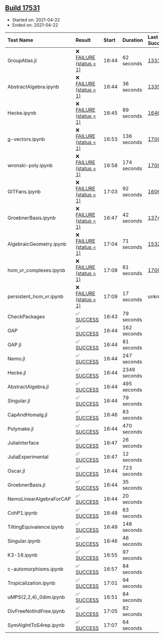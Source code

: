 ## [Build 17531](https://oscarci.mathematik.uni-kl.de/job/oscar/17531/)

* Started on: 2021-04-22
* Ended on: 2021-04-22

| Test Name    | Result | Start | Duration | Last Success | First Failure |
|:-------------|:-------|:------|:---------|:-------------|:--------------|
| GroupAtlas.jl | ❌ [FAILURE (status = 1)](https://oscarci.mathematik.uni-kl.de/job/oscar/17531/artifact/logs/build-17531/GroupAtlas.jl.log) | 16:44 | 62 seconds | [13311](https://oscarci.mathematik.uni-kl.de/job/oscar/13311/) | [13312](https://oscarci.mathematik.uni-kl.de/job/oscar/13312/) |
| AbstractAlgebra.ipynb | ❌ [FAILURE (status = 1)](https://oscarci.mathematik.uni-kl.de/job/oscar/17531/artifact/logs/build-17531/AbstractAlgebra.ipynb.log) | 16:44 | 36 seconds | [13355](https://oscarci.mathematik.uni-kl.de/job/oscar/13355/) | [13356](https://oscarci.mathematik.uni-kl.de/job/oscar/13356/) |
| Hecke.ipynb | ❌ [FAILURE (status = 1)](https://oscarci.mathematik.uni-kl.de/job/oscar/17531/artifact/logs/build-17531/Hecke.ipynb.log) | 16:45 | 89 seconds | [16463](https://oscarci.mathematik.uni-kl.de/job/oscar/16463/) | [16464](https://oscarci.mathematik.uni-kl.de/job/oscar/16464/) |
| g-vectors.ipynb | ❌ [FAILURE (status = 1)](https://oscarci.mathematik.uni-kl.de/job/oscar/17531/artifact/logs/build-17531/g-vectors.ipynb.log) | 16:53 | 136 seconds | [17099](https://oscarci.mathematik.uni-kl.de/job/oscar/17099/) | [17100](https://oscarci.mathematik.uni-kl.de/job/oscar/17100/) |
| wronski-poly.ipynb | ❌ [FAILURE (status = 1)](https://oscarci.mathematik.uni-kl.de/job/oscar/17531/artifact/logs/build-17531/wronski-poly.ipynb.log) | 16:58 | 174 seconds | [17098](https://oscarci.mathematik.uni-kl.de/job/oscar/17098/) | [17099](https://oscarci.mathematik.uni-kl.de/job/oscar/17099/) |
| GITFans.ipynb | ❌ [FAILURE (status = 1)](https://oscarci.mathematik.uni-kl.de/job/oscar/17531/artifact/logs/build-17531/GITFans.ipynb.log) | 17:03 | 92 seconds | [16068](https://oscarci.mathematik.uni-kl.de/job/oscar/16068/) | [16069](https://oscarci.mathematik.uni-kl.de/job/oscar/16069/) |
| GroebnerBasis.ipynb | ❌ [FAILURE (status = 1)](https://oscarci.mathematik.uni-kl.de/job/oscar/17531/artifact/logs/build-17531/GroebnerBasis.ipynb.log) | 16:47 | 42 seconds | [13748](https://oscarci.mathematik.uni-kl.de/job/oscar/13748/) | [13749](https://oscarci.mathematik.uni-kl.de/job/oscar/13749/) |
| AlgebraicGeometry.ipynb | ❌ [FAILURE (status = 1)](https://oscarci.mathematik.uni-kl.de/job/oscar/17531/artifact/logs/build-17531/AlgebraicGeometry.ipynb.log) | 17:04 | 71 seconds | [15322](https://oscarci.mathematik.uni-kl.de/job/oscar/15322/) | [15323](https://oscarci.mathematik.uni-kl.de/job/oscar/15323/) |
| hom_vr_complexes.ipynb | ❌ [FAILURE (status = 1)](https://oscarci.mathematik.uni-kl.de/job/oscar/17531/artifact/logs/build-17531/hom_vr_complexes.ipynb.log) | 17:08 | 61 seconds | [17099](https://oscarci.mathematik.uni-kl.de/job/oscar/17099/) | [17100](https://oscarci.mathematik.uni-kl.de/job/oscar/17100/) |
| persistent_hom_vr.ipynb | ❌ [FAILURE (status = 1)](https://oscarci.mathematik.uni-kl.de/job/oscar/17531/artifact/logs/build-17531/persistent_hom_vr.ipynb.log) | 17:09 | 17 seconds | unknown | unknown |
| CheckPackages | ✅ [SUCCESS](https://oscarci.mathematik.uni-kl.de/job/oscar/17531/artifact/logs/build-17531/CheckPackages.log) | 16:43 | 79 seconds |  |  |
| GAP | ✅ [SUCCESS](https://oscarci.mathematik.uni-kl.de/job/oscar/17531/artifact/logs/build-17531/GAP.log) | 16:44 | 162 seconds |  |  |
| GAP.jl | ✅ [SUCCESS](https://oscarci.mathematik.uni-kl.de/job/oscar/17531/artifact/logs/build-17531/GAP.jl.log) | 16:44 | 81 seconds |  |  |
| Nemo.jl | ✅ [SUCCESS](https://oscarci.mathematik.uni-kl.de/job/oscar/17531/artifact/logs/build-17531/Nemo.jl.log) | 16:44 | 247 seconds |  |  |
| Hecke.jl | ✅ [SUCCESS](https://oscarci.mathematik.uni-kl.de/job/oscar/17531/artifact/logs/build-17531/Hecke.jl.log) | 16:44 | 2349 seconds |  |  |
| AbstractAlgebra.jl | ✅ [SUCCESS](https://oscarci.mathematik.uni-kl.de/job/oscar/17531/artifact/logs/build-17531/AbstractAlgebra.jl.log) | 16:44 | 495 seconds |  |  |
| Singular.jl | ✅ [SUCCESS](https://oscarci.mathematik.uni-kl.de/job/oscar/17531/artifact/logs/build-17531/Singular.jl.log) | 16:44 | 79 seconds |  |  |
| CapAndHomalg.jl | ✅ [SUCCESS](https://oscarci.mathematik.uni-kl.de/job/oscar/17531/artifact/logs/build-17531/CapAndHomalg.jl.log) | 16:46 | 83 seconds |  |  |
| Polymake.jl | ✅ [SUCCESS](https://oscarci.mathematik.uni-kl.de/job/oscar/17531/artifact/logs/build-17531/Polymake.jl.log) | 16:44 | 470 seconds |  |  |
| JuliaInterface | ✅ [SUCCESS](https://oscarci.mathematik.uni-kl.de/job/oscar/17531/artifact/logs/build-17531/JuliaInterface.log) | 16:47 | 26 seconds |  |  |
| JuliaExperimental | ✅ [SUCCESS](https://oscarci.mathematik.uni-kl.de/job/oscar/17531/artifact/logs/build-17531/JuliaExperimental.log) | 16:47 | 12 seconds |  |  |
| Oscar.jl | ✅ [SUCCESS](https://oscarci.mathematik.uni-kl.de/job/oscar/17531/artifact/logs/build-17531/Oscar.jl.log) | 16:44 | 723 seconds |  |  |
| GroebnerBasis.jl | ✅ [SUCCESS](https://oscarci.mathematik.uni-kl.de/job/oscar/17531/artifact/logs/build-17531/GroebnerBasis.jl.log) | 16:44 | 35 seconds |  |  |
| NemoLinearAlgebraForCAP | ✅ [SUCCESS](https://oscarci.mathematik.uni-kl.de/job/oscar/17531/artifact/logs/build-17531/NemoLinearAlgebraForCAP.log) | 16:44 | 20 seconds |  |  |
| CohP1.ipynb | ✅ [SUCCESS](https://oscarci.mathematik.uni-kl.de/job/oscar/17531/artifact/logs/build-17531/CohP1.ipynb.log) | 16:48 | 63 seconds |  |  |
| TiltingEquivalence.ipynb | ✅ [SUCCESS](https://oscarci.mathematik.uni-kl.de/job/oscar/17531/artifact/logs/build-17531/TiltingEquivalence.ipynb.log) | 16:49 | 148 seconds |  |  |
| Singular.ipynb | ✅ [SUCCESS](https://oscarci.mathematik.uni-kl.de/job/oscar/17531/artifact/logs/build-17531/Singular.ipynb.log) | 16:46 | 46 seconds |  |  |
| K3-16.ipynb | ✅ [SUCCESS](https://oscarci.mathematik.uni-kl.de/job/oscar/17531/artifact/logs/build-17531/K3-16.ipynb.log) | 16:55 | 97 seconds |  |  |
| c-automorphisms.ipynb | ✅ [SUCCESS](https://oscarci.mathematik.uni-kl.de/job/oscar/17531/artifact/logs/build-17531/c-automorphisms.ipynb.log) | 16:57 | 84 seconds |  |  |
| Tropicalization.ipynb | ✅ [SUCCESS](https://oscarci.mathematik.uni-kl.de/job/oscar/17531/artifact/logs/build-17531/Tropicalization.ipynb.log) | 17:01 | 94 seconds |  |  |
| uMPS(2,2,4)_0dim.ipynb | ✅ [SUCCESS](https://oscarci.mathematik.uni-kl.de/job/oscar/17531/artifact/logs/build-17531/uMPS-2-2-4-_0dim.ipynb.log) | 16:51 | 84 seconds |  |  |
| DivFreeNotIndFree.ipynb | ✅ [SUCCESS](https://oscarci.mathematik.uni-kl.de/job/oscar/17531/artifact/logs/build-17531/DivFreeNotIndFree.ipynb.log) | 17:05 | 82 seconds |  |  |
| SymAlgIntToS4rep.ipynb | ✅ [SUCCESS](https://oscarci.mathematik.uni-kl.de/job/oscar/17531/artifact/logs/build-17531/SymAlgIntToS4rep.ipynb.log) | 17:07 | 64 seconds |  |  |
